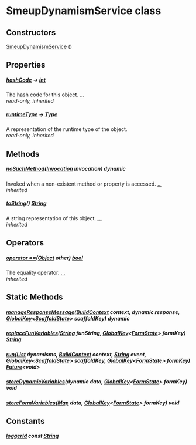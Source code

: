 


# SmeupDynamismService class












## Constructors

[SmeupDynamismService](../smeup_services_smeup_dynamism_service/SmeupDynamismService/SmeupDynamismService.md) ()

    


## Properties

##### [hashCode](https://api.flutter.dev/flutter/dart-core/Object/hashCode.html) &#8594; [int](https://api.flutter.dev/flutter/dart-core/int-class.html)



The hash code for this object. [...](https://api.flutter.dev/flutter/dart-core/Object/hashCode.html)  
_read-only, inherited_



##### [runtimeType](https://api.flutter.dev/flutter/dart-core/Object/runtimeType.html) &#8594; [Type](https://api.flutter.dev/flutter/dart-core/Type-class.html)



A representation of the runtime type of the object.   
_read-only, inherited_




## Methods

##### [noSuchMethod](https://api.flutter.dev/flutter/dart-core/Object/noSuchMethod.html)([Invocation](https://api.flutter.dev/flutter/dart-core/Invocation-class.html) invocation) dynamic



Invoked when a non-existent method or property is accessed. [...](https://api.flutter.dev/flutter/dart-core/Object/noSuchMethod.html)  
_inherited_



##### [toString](https://api.flutter.dev/flutter/dart-core/Object/toString.html)() [String](https://api.flutter.dev/flutter/dart-core/String-class.html)



A string representation of this object. [...](https://api.flutter.dev/flutter/dart-core/Object/toString.html)  
_inherited_




## Operators

##### [operator ==](https://api.flutter.dev/flutter/dart-core/Object/operator_equals.html)([Object](https://api.flutter.dev/flutter/dart-core/Object-class.html) other) [bool](https://api.flutter.dev/flutter/dart-core/bool-class.html)



The equality operator. [...](https://api.flutter.dev/flutter/dart-core/Object/operator_equals.html)  
_inherited_





## Static Methods

##### [manageResponseMessage](../smeup_services_smeup_dynamism_service/SmeupDynamismService/manageResponseMessage.md)([BuildContext](https://api.flutter.dev/flutter/widgets/BuildContext-class.html) context, dynamic response, [GlobalKey](https://api.flutter.dev/flutter/widgets/GlobalKey-class.html)&lt;[ScaffoldState](https://api.flutter.dev/flutter/material/ScaffoldState-class.html)> scaffoldKey) dynamic



   




##### [replaceFunVariables](../smeup_services_smeup_dynamism_service/SmeupDynamismService/replaceFunVariables.md)([String](https://api.flutter.dev/flutter/dart-core/String-class.html) funString, [GlobalKey](https://api.flutter.dev/flutter/widgets/GlobalKey-class.html)&lt;[FormState](https://api.flutter.dev/flutter/widgets/FormState-class.html)> formKey) [String](https://api.flutter.dev/flutter/dart-core/String-class.html)



   




##### [run](../smeup_services_smeup_dynamism_service/SmeupDynamismService/run.md)([List](https://api.flutter.dev/flutter/dart-core/List-class.html) dynamisms, [BuildContext](https://api.flutter.dev/flutter/widgets/BuildContext-class.html) context, [String](https://api.flutter.dev/flutter/dart-core/String-class.html) event, [GlobalKey](https://api.flutter.dev/flutter/widgets/GlobalKey-class.html)&lt;[ScaffoldState](https://api.flutter.dev/flutter/material/ScaffoldState-class.html)> scaffoldKey, [GlobalKey](https://api.flutter.dev/flutter/widgets/GlobalKey-class.html)&lt;[FormState](https://api.flutter.dev/flutter/widgets/FormState-class.html)> formKey) [Future](https://api.flutter.dev/flutter/dart-async/Future-class.html)&lt;void>



   




##### [storeDynamicVariables](../smeup_services_smeup_dynamism_service/SmeupDynamismService/storeDynamicVariables.md)(dynamic data, [GlobalKey](https://api.flutter.dev/flutter/widgets/GlobalKey-class.html)&lt;[FormState](https://api.flutter.dev/flutter/widgets/FormState-class.html)> formKey) void



   




##### [storeFormVariables](../smeup_services_smeup_dynamism_service/SmeupDynamismService/storeFormVariables.md)([Map](https://api.flutter.dev/flutter/dart-core/Map-class.html) data, [GlobalKey](https://api.flutter.dev/flutter/widgets/GlobalKey-class.html)&lt;[FormState](https://api.flutter.dev/flutter/widgets/FormState-class.html)> formKey) void



   





## Constants

##### [loggerId](../smeup_services_smeup_dynamism_service/SmeupDynamismService/loggerId-constant.md) const [String](https://api.flutter.dev/flutter/dart-core/String-class.html)



   









